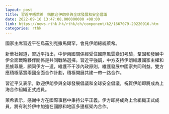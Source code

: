 ```yaml
---
layout: post
title: 習近平晤萊希　稱歡迎伊朗參與全球發展和安全倡議
date: 2022-09-16 13:47:08.000000000 +08:00
link: https://news.rthk.hk/rthk/ch/component/k2/1667079-20220916.htm
categories: rthk
---
```


國家主席習近平在烏茲別克撒馬爾罕，會見伊朗總統萊希。

新華社報道，習近平指出，中伊兩國關係經受住國際風雲變幻考驗，鞏固和發展中伊全面戰略夥伴關係是共同戰略選擇。習近平強調，中方支持伊朗維護國家主權和民族尊嚴，願同伊方一道，維護不干涉內政原則，維護發展中國家共同利益。雙方應積極落實兩國全面合作計劃，積極開展共建一帶一路合作。

習近平又表示，歡迎伊朗參與全球發展倡議和全球安全倡議，祝賀伊朗即將成為上海合作組織正式成員。

萊希表示，感謝中方在國際事務中秉持公平正義。伊方即將成為上合組織正式成員，將有利於伊中加強在國際和地區多邊框架內合作。
